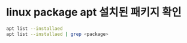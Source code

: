 # linux package apt 설치된 패키지 확인

```sh
apt list --installaed
apt list --installaed | grep <package>
```
